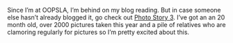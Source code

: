 Since I’m at OOPSLA, I’m behind on my blog reading. But in case someone
else hasn’t already blogged it, go check out [Photo Story
3](http://www.microsoft.com/windowsxp/using/digitalphotography/photostory/default.mspx).
I’ve got an an 20 month old, over 2000 pictures taken this year and a
pile of relatives who are clamoring regularly for pictures so I’m pretty
excited about this.
